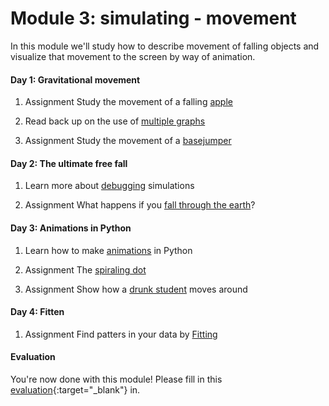 # Module 3: simulating - movement 

In this module we'll study how to describe movement of falling objects and visualize that movement to the screen by way of animation.

#### Day 1: Gravitational movement

1. <span class="badge badge-primary">Assignment</span> Study the movement of a falling [apple](/movement/apple)

2. Read back up on the use of [multiple graphs](/resources/plot)

3. <span class="badge badge-primary">Assignment</span> Study the movement of a [basejumper](/movement/basejump)

#### Day 2: The ultimate free fall

1. Learn more about [debugging](/python/debugging) simulations

2. <span class="badge badge-primary">Assignment</span> What happens if you [fall through the earth](/movement/freefall)?

#### Day 3: Animations in Python

1. Learn how to make [animations](/resources/animations) in Python

2. <span class="badge badge-primary">Assignment</span> The [spiraling dot](/movement/dot)

3. <span class="badge badge-primary">Assignment</span> Show how a [drunk student](/movement/student) moves around

#### Day 4: Fitten

1. <span class="badge badge-primary">Assignment</span> Find patters in your data by [Fitting](/movement/fitting)

#### Evaluation

You're now done with this module! Please fill in this [evaluation](https://goo.gl/forms/bMEPwmQeLxMZ13qE2){:target="_blank"} in.

